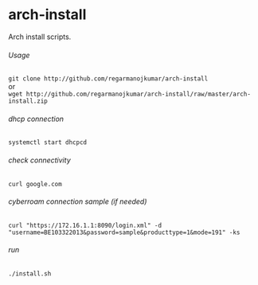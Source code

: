 # arch-install
Arch install scripts.

###### Usage
```git clone http://github.com/regarmanojkumar/arch-install```  
or  
```wget http://github.com/regarmanojkumar/arch-install/raw/master/arch-install.zip```

###### dhcp connection
```systemctl start dhcpcd```

###### check connectivity
```curl google.com```

###### cyberroam connection sample (if needed)
```curl "https://172.16.1.1:8090/login.xml" -d "username=BE103322013&password=sample&producttype=1&mode=191" -ks```

###### run
```./install.sh```